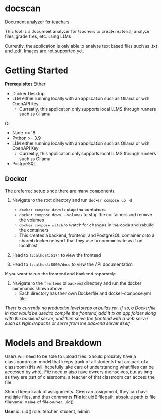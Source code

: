 # docscan

Document analyzer for teachers

This tool is a document analyzer for teachers to create material, analyze files, grade files, etc. using LLMs

Currently, the application is only able to analyze text based files such as .txt and .pdf. Images are not supported yet.

# Getting Started

**Prerequisites**
Either

- Docker Desktop
- LLM either running locally with an application such as Ollama or with OpenAPI Key
  - Currently, this application only supports local LLMS through runners such as Ollama

Or

- Node >= 18
- Python >= 3.9
- LLM either running locally with an application such as Ollama or with OpenAPI Key
  - Currently, this application only supports local LLMS through runners such as Ollama
- PostgreSQL

## Docker

The preferred setup since there are many components.

1. Navigate to the root directory and run `docker compose up -d`
    - `docker compose down` to stop the containers
    - `docker compose down --volumes` to stop the containers and remove the volumes
    - `docker compose watch` to watch for changes in the code and rebuild the containers
    - This creates a backend, frontend, and PostgreSQL container onto a shared docker network that they use to communicate as if on localhost

2. Head to `localhost:5174` to view the frontend
3. Head to `localhost:8000/docs` to view the API documentation

If you want to run the frontend and backend separately:

1. Navigate to the `frontend` or `backend` directory and run the docker commands shown above.
    - Each directory has their own Dockerfile and docker-compose.yml file.

*There is currently no production level steps or builds yet. If so, a Dockerfile in root would be used to compile the frontend, add it to an app folder along with the backend server, and then serve the frontend with a web server such as Nginx/Apache or serve from the backend server itself.*

# Models and Breakdown

Users will need to be able to upload files. Should probably have a classroom/room model that keeps track of all students that are part of a classroom (this will hopefully take care of understanding what files can be accessed by who). File need to also have owners themselves, but as long as they are part of classrooms, a teacher of that classroom can access the file.

Should keep track of assignments. Given an assignment, they can have multiple files, and thus comments
**File**
id: uid()
filepath: absolute path to file
filename: name of file
owner: uid()

**User**
id: uid()
role: teacher, student, admin
